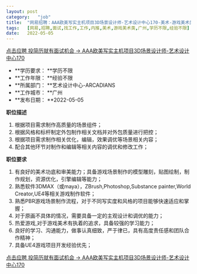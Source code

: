 ```yaml
---
layout:	post
category:	"job"
title:	"网易招聘：AAA欧美写实主机项目3D场景设计师-艺术设计中心170-美术-游戏美术类-广州学历不限经验不限"
tags:	[网易,招聘,面试,找工作,工作,内推,美术,游戏美术类,广州,学历不限,经验不限]
date:	2022-05-05
---
```


[点击应聘 投简历就有面试机会 -> AAA欧美写实主机项目3D场景设计师-艺术设计中心170](http://mobile.bole.netease.com/bole/boleDetail?id=32089&employeeId=346f03c3cda5f04c&key=all)



- **学历要求： **学历不限
- **工作年限： **经验不限
- **所属部门： **艺术设计中心-ARCADIANS
- **工作城市： **广州
- **发布日期： **2022-05-05



**职位描述**
1. 根据项目需求制作高质量的场景组件；
2. 根据风格和标杆制定外包制作相关文档并对外包质量进行把控；
3. 根据项目需求制作相关优化，编辑，效果调优等场景相关内容；
4. 配合其他环节对制作和编辑等相关内容的调优和修改工作；



**职位要求**
1. 有良好的美术功底和审美能力；具备游戏场景制作的模型雕刻，贴图绘制，制作规划，资源优化，引擎编辑等能力；
2. 熟悉软件3DMAX（或maya），ZBrush,Photoshop,Substance painter,World Creator,UE4等相关游戏制作软件；
3. 熟悉PBR游戏场景制作流程，对于不同写实度和风格的项目能够快速适应和掌握；
4. 对于原画不具体的情况，需要具备一定的主观设计和调优的能力；
5. 热爱游戏,对于游戏美术有执着的追求，具备较强的学习能力；
6. 良好的学习、沟通能力，做事认真细致，严于律已，具有高度责任感和团队合作精神；
7. 具备UE4游戏项目开发经验优先；



[点击应聘 投简历就有面试机会 -> AAA欧美写实主机项目3D场景设计师-艺术设计中心170](http://mobile.bole.netease.com/bole/boleDetail?id=32089&employeeId=346f03c3cda5f04c&key=all)